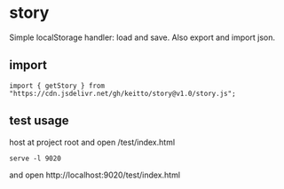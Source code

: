 # story
Simple localStorage handler: load and save. Also export and import json.

## import

```
import { getStory } from "https://cdn.jsdelivr.net/gh/keitto/story@v1.0/story.js";
```
## test usage

host at project root and open /test/index.html
```
serve -l 9020
```
and open http://localhost:9020/test/index.html
